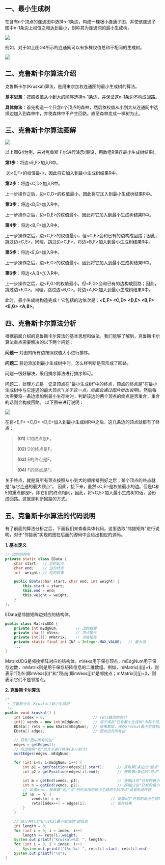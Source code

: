 ## 一、最小生成树

在含有n个顶点的连通图中选择n-1条边，构成一棵极小连通子图，并使该连通子图中n-1条边上权值之和达到最小，则称其为连通网的最小生成树。 

![](https://github.com/wangkuiwu/datastructs_and_algorithm/blob/master/pictures/graph/kruskal/01.jpg?raw=true&_=3711504)

例如，对于如上图G4所示的连通网可以有多棵权值总和不相同的生成树。

![](https://github.com/wangkuiwu/datastructs_and_algorithm/blob/master/pictures/graph/kruskal/02.jpg?raw=true&_=3711504)

## 二、克鲁斯卡尔算法介绍

克鲁斯卡尔(Kruskal)算法，是用来求加权连通图的最小生成树的算法。

**基本思想**：按照权值从小到大的顺序选择n-1条边，并保证这n-1条边不构成回路。 

**具体做法**：首先构造一个只含n个顶点的森林，然后依权值从小到大从连通网中选择边加入到森林中，并使森林中不产生回路，直至森林变成一棵树为止。

## **三**、克鲁斯卡尔算法图解

![](https://github.com/wangkuiwu/datastructs_and_algorithm/blob/master/pictures/graph/kruskal/03.jpg?raw=true&_=3711504)

以上图G4为例，来对克鲁斯卡尔进行演示(假设，用数组R保存最小生成树结果)。

**第1步**：将边<E,F>加入R中。 

​    边<E,F>的权值最小，因此将它加入到最小生成树结果R中。 

**第2步**：将边<C,D>加入R中。 

​    上一步操作之后，边<C,D>的权值最小，因此将它加入到最小生成树结果R中。 

**第3步**：将边<D,E>加入R中。 

​    上一步操作之后，边<D,E>的权值最小，因此将它加入到最小生成树结果R中。 

**第4步**：将边<B,F>加入R中。 

​    上一步操作之后，边<C,E>的权值最小，但<C,E>会和已有的边构成回路；因此，跳过边<C,E>。同理，跳过边<C,F>。将边<B,F>加入到最小生成树结果R中。 

**第5步**：将边<E,G>加入R中。 

​    上一步操作之后，边<E,G>的权值最小，因此将它加入到最小生成树结果R中。 

**第6步**：将边<A,B>加入R中。 

​    上一步操作之后，边<F,G>的权值最小，但<F,G>会和已有的边构成回路；因此，跳过边<F,G>。同理，跳过边<B,C>。将边<A,B>加入到最小生成树结果R中。

此时，最小生成树构造完成！它包括的边依次是：**<E,F> <C,D> <D,E> <B,F> <E,G> <A,B>**。

## 四、克鲁斯卡尔算法分析

根据前面介绍的克鲁斯卡尔算法的基本思想和做法，我们能够了解到，克鲁斯卡尔算法重点需要解决的以下两个问题： 

**问题一** 对图的所有边按照权值大小进行排序。 

**问题二** 将边添加到最小生成树中时，怎么样判断是否形成了回路。

问题一很好解决，采用排序算法进行排序即可。

问题二，处理方式是：记录顶点在"最小生成树"中的终点，顶点的终点是"在最小生成树中与它连通的最大顶点"(*关于这一点，后面会通过图片给出说明*)。然后每次需要将一条边添加到最小生存树时，判断该边的两个顶点的终点是否重合，重合的话则会构成回路。 以下图来进行说明：

![](https://github.com/wangkuiwu/datastructs_and_algorithm/blob/master/pictures/graph/kruskal/04.jpg?raw=true&_=3711504)

在将<E,F> <C,D> <D,E>加入到最小生成树R中之后，这几条边的顶点就都有了终点：

> **(01)** C的终点是F。 
>
> **(02)** D的终点是F。 
>
> **(03)** E的终点是F。 
>
> **(04)** F的终点是F。

关于终点，就是将所有顶点按照从小到大的顺序排列好之后；某个顶点的终点就是"与它连通的最大顶点"。 因此，接下来，虽然<C,E>是权值最小的边。但是C和E的重点都是F，即它们的终点相同，因此，将<C,E>加入最小生成树的话，会形成回路。这就是判断回路的方式。

## 五、克鲁斯卡尔算法的代码说明

有了前面的算法分析之后，下面我们来查看具体代码。这里选取"邻接矩阵"进行说明，对于"邻接表"实现的图在后面的源码中会给出相应的源码。

**1. 基本定义**

```java
// 边的结构体
private static class EData {
    char start;  // 边的起点
    char end;    // 边的终点
    int  weight; // 边的权重

    public EData(char start, char end, int weight) {
        this.start = start;
        this.end = end;
        this.weight = weight;
    }
};
```

EData是邻接矩阵边对应的结构体。

```java
public class MatrixUDG {
    private int mEdgNum;        // 边的数量
    private char[] mVexs;       // 顶点集合
    private int[][] mMatrix;    // 邻接矩阵
    private static final int INF = Integer.MAX_VALUE;   // 最大值
    ...
}
```

MatrixUDG是邻接矩阵对应的结构体。mVexs用于保存顶点，mEdgNum用于保存边数，mMatrix则是用于保存矩阵信息的二维数组。例如，mMatrix[i][j]=1，则表示"顶点i(即mVexs[i])"和"顶点j(即mVexs[j])"是邻接点；mMatrix[i][j]=0，则表示它们不是邻接点。

**2. 克鲁斯卡尔算法**

```java
/*
 * 克鲁斯卡尔（Kruskal)最小生成树
 */
public void kruskal() {
    int index = 0;                      // rets数组的索引
    int[] vends = new int[mEdgNum];     // 用于保存"已有最小生成树"中每个顶点在该最小树中的终点。
    EData[] rets = new EData[mEdgNum];  // 结果数组，保存kruskal最小生成树的边
    EData[] edges;                      // 图对应的所有边

    // 获取"图中所有的边"
    edges = getEdges();
    // 将边按照"权"的大小进行排序(从小到大)
    sortEdges(edges, mEdgNum);

    for (int i=0; i<mEdgNum; i++) {
        int p1 = getPosition(edges[i].start);      // 获取第i条边的"起点"的序号
        int p2 = getPosition(edges[i].end);        // 获取第i条边的"终点"的序号

        int m = getEnd(vends, p1);                 // 获取p1在"已有的最小生成树"中的终点
        int n = getEnd(vends, p2);                 // 获取p2在"已有的最小生成树"中的终点
        // 如果m!=n，意味着"边i"与"已经添加到最小生成树中的顶点"没有形成环路
        if (m != n) {
            vends[m] = n;                       // 设置m在"已有的最小生成树"中的终点为n
            rets[index++] = edges[i];           // 保存结果
        }
    }

    // 统计并打印"kruskal最小生成树"的信息
    int length = 0;
    for (int i = 0; i < index; i++)
        length += rets[i].weight;
    System.out.printf("Kruskal=%d: ", length);
    for (int i = 0; i < index; i++)
        System.out.printf("(%c,%c) ", rets[i].start, rets[i].end);
    System.out.printf("\n");
}
```